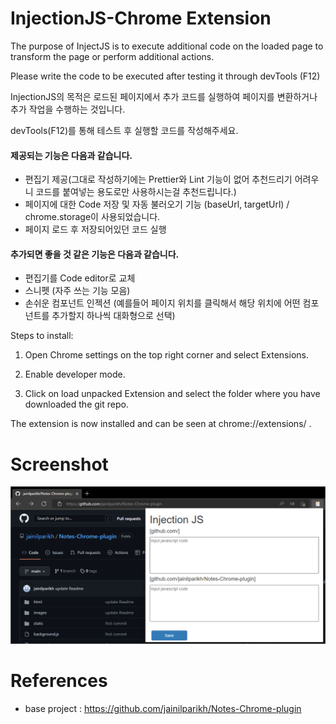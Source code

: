 # InjectionJS-Chrome Extension

The purpose of InjectJS is to execute additional code on the loaded page to transform the page or perform additional actions.

Please write the code to be executed after testing it through devTools (F12)

InjectionJS의 목적은 로드된 페이지에서 추가 코드를 실행하여 페이지를 변환하거나 추가 작업을 수행하는 것입니다.

devTools(F12)를 통해 테스트 후 실행할 코드를 작성해주세요.


#### 제공되는 기능은 다음과 같습니다.
- 편집기 제공(그대로 작성하기에는 Prettier와 Lint 기능이 없어 추천드리기 어려우니 코드를 붙여넣는 용도로만 사용하시는걸 추천드립니다.)
- 페이지에 대한 Code 저장 및 자동 불러오기 기능 (baseUrl, targetUrl) / chrome.storage이 사용되었습니다. 
- 페이지 로드 후 저장되어있던 코드 실행

#### 추가되면 좋을 것 같은 기능은 다음과 같습니다.
- 편집기를 Code editor로 교체
- 스니펫 (자주 쓰는 기능 모음)
- 손쉬운 컴포넌트 인젝션 (예를들어 페이지 위치를 클릭해서 해당 위치에 어떤 컴포넌트를 추가할지 하나씩 대화형으로 선택)

Steps to install:

1.  Open Chrome settings on the top right corner and select Extensions.

2.  Enable developer mode.

3.  Click on load unpacked Extension and select the folder where you have downloaded the git repo.

The extension is now installed and can be seen at chrome://extensions/ .

# Screenshot

![](images/screenshot.png)

# References
- base project : https://github.com/jainilparikh/Notes-Chrome-plugin
